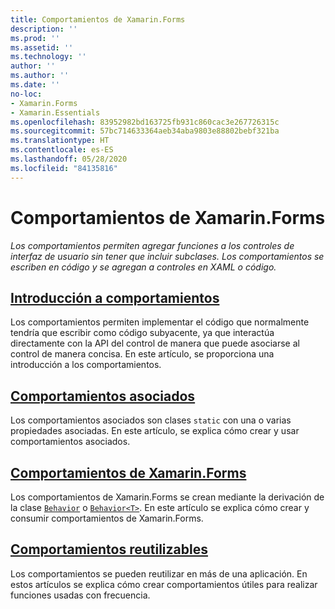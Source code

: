 ```yaml
---
title: Comportamientos de Xamarin.Forms
description: ''
ms.prod: ''
ms.assetid: ''
ms.technology: ''
author: ''
ms.author: ''
ms.date: ''
no-loc:
- Xamarin.Forms
- Xamarin.Essentials
ms.openlocfilehash: 83952982bd163725fb931c860cac3e267726315c
ms.sourcegitcommit: 57bc714633364aeb34aba9803e88802bebf321ba
ms.translationtype: HT
ms.contentlocale: es-ES
ms.lasthandoff: 05/28/2020
ms.locfileid: "84135816"
---
```

# <a name="xamarinforms-behaviors"></a>Comportamientos de Xamarin.Forms

_Los comportamientos permiten agregar funciones a los controles de interfaz de usuario sin tener que incluir subclases. Los comportamientos se escriben en código y se agregan a controles en XAML o código._

## <a name="introduction-to-behaviors"></a>[Introducción a comportamientos](introduction.md)

Los comportamientos permiten implementar el código que normalmente tendría que escribir como código subyacente, ya que interactúa directamente con la API del control de manera que puede asociarse al control de manera concisa. En este artículo, se proporciona una introducción a los comportamientos.

## <a name="attached-behaviors"></a>[Comportamientos asociados](attached.md)

Los comportamientos asociados son clases `static` con una o varias propiedades asociadas. En este artículo, se explica cómo crear y usar comportamientos asociados.

## <a name="xamarinforms-behaviorscreatingmd"></a>[Comportamientos de Xamarin.Forms](creating.md)

Los comportamientos de Xamarin.Forms se crean mediante la derivación de la clase [`Behavior`](xref:Xamarin.Forms.Behavior) o [`Behavior<T>`](xref:Xamarin.Forms.Behavior`1). En este artículo se explica cómo crear y consumir comportamientos de Xamarin.Forms.

## <a name="reusable-behaviors"></a>[Comportamientos reutilizables](reusable/index.md)

Los comportamientos se pueden reutilizar en más de una aplicación. En estos artículos se explica cómo crear comportamientos útiles para realizar funciones usadas con frecuencia.
